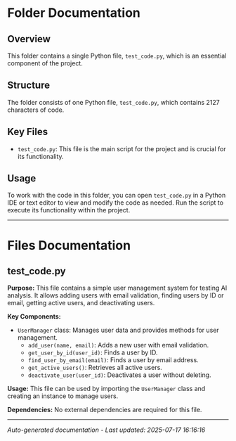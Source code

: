 # Folder Documentation

## Overview
This folder contains a single Python file, `test_code.py`, which is an essential component of the project.

## Structure
The folder consists of one Python file, `test_code.py`, which contains 2127 characters of code.

## Key Files
- `test_code.py`: This file is the main script for the project and is crucial for its functionality.

## Usage
To work with the code in this folder, you can open `test_code.py` in a Python IDE or text editor to view and modify the code as needed. Run the script to execute its functionality within the project.

---

# Files Documentation

## test_code.py

**Purpose:** This file contains a simple user management system for testing AI analysis. It allows adding users with email validation, finding users by ID or email, getting active users, and deactivating users.

**Key Components:**
- `UserManager` class: Manages user data and provides methods for user management.
  - `add_user(name, email)`: Adds a new user with email validation.
  - `get_user_by_id(user_id)`: Finds a user by ID.
  - `find_user_by_email(email)`: Finds a user by email address.
  - `get_active_users()`: Retrieves all active users.
  - `deactivate_user(user_id)`: Deactivates a user without deleting.

**Usage:** This file can be used by importing the `UserManager` class and creating an instance to manage users.

**Dependencies:** No external dependencies are required for this file.

---
*Auto-generated documentation - Last updated: 2025-07-17 16:16:16*
